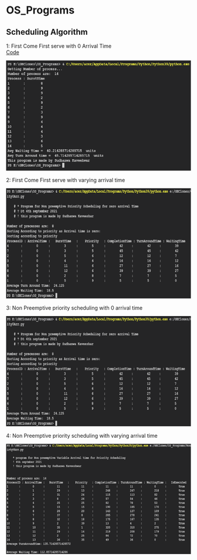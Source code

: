 # OS_Programs

## Scheduling Algorithm

1: First Come First serve with 0 Arrival Time <br>
<a id ="links" href = "SchedulingAlgo/FCFS0ArrivalTime.py">Code</a>

<img src = "img/FCFS0Arr.png" height = 300 width = 700>

2: First Come First serve with varying arrival time <br>

<img src = "img/FCFSVArr.png" height = 300 width = 700>

3: Non Preemptive priority scheduling with 0 arrival time <br>

<img src = "img/NonPreEmpPriority0Arr.png" height = 300 width = 700>

4: Non Preemptive priority scheduling with varying arrival time <br>

<img src = "img/NonPreEmpPriorityVArr.png" height = 300 width = 700>
